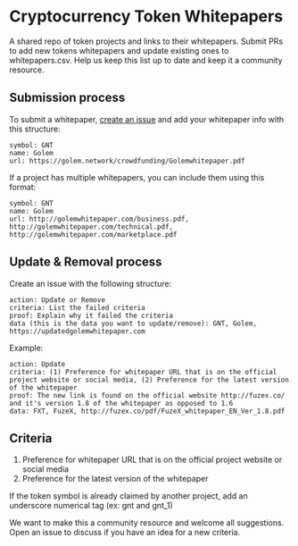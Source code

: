 # Cryptocurrency Token Whitepapers

A shared repo of token projects and links to their whitepapers. Submit PRs to add new tokens whitepapers and update existing ones to whitepapers.csv. Help us keep this list up to date and keep it a community resource.

## Submission process

To submit a whitepaper, [create an issue](https://help.github.com/articles/creating-an-issue/) and add your whitepaper info with this structure:  

```
symbol: GNT
name: Golem
url: https://golem.network/crowdfunding/Golemwhitepaper.pdf
```

If a project has multiple whitepapers, you can include them using this format:

```
symbol: GNT
name: Golem
url: http://golemwhitepaper.com/business.pdf, http://golemwhitepaper.com/technical.pdf, http://golemwhitepaper.com/marketplace.pdf
```

## Update & Removal process

Create an issue with the following structure:

```
action: Update or Remove
criteria: List the failed criteria
proof: Explain why it failed the criteria 
data (this is the data you want to update/remove): GNT, Golem, https://updatedgolemwhitepaper.com
```

Example:


```
action: Update
criteria: (1) Preference for whitepaper URL that is on the official project website or social media, (2) Preference for the latest version of the whitepaper
proof: The new link is found on the official website http://fuzex.co/ and it's version 1.8 of the whitepaper as opposed to 1.6
data: FXT, FuzeX, http://fuzex.co/pdf/FuzeX_whitepaper_EN_Ver_1.8.pdf
```



## Criteria
1. Preference for whitepaper URL that is on the official project website or social media
2. Preference for the latest version of the whitepaper


If the token symbol is already claimed by another project, add an underscore numerical tag (ex: gnt and gnt_1)


We want to make this a community resource and welcome all suggestions. Open an issue to discuss if you have an idea for a new criteria. 
